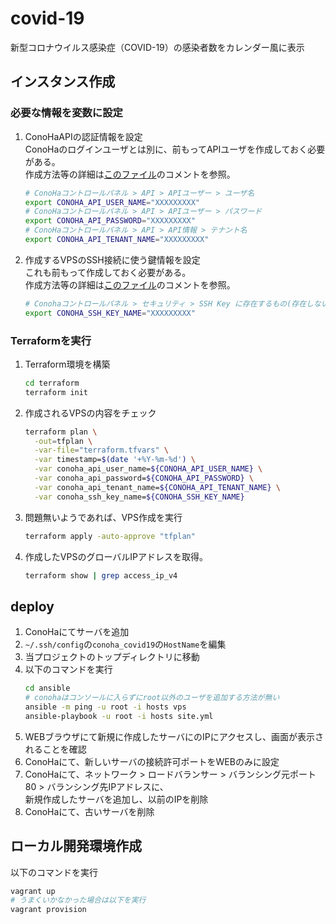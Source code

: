 # covid-19
新型コロナウイルス感染症（COVID-19）の感染者数をカレンダー風に表示

## インスタンス作成
### 必要な情報を変数に設定
1. ConoHaAPIの認証情報を設定  
   ConoHaのログインユーザとは別に、前もってAPIユーザを作成しておく必要がある。  
   作成方法等の詳細は[このファイル](./terraform/variable.tf)のコメントを参照。
   ```bash
   # ConoHaコントロールパネル > API > APIユーザー > ユーザ名
   export CONOHA_API_USER_NAME="XXXXXXXXX"
   # ConoHaコントロールパネル > API > APIユーザー > パスワード
   export CONOHA_API_PASSWORD="XXXXXXXXX"
   # ConoHaコントロールパネル > API > API情報 > テナント名
   export CONOHA_API_TENANT_NAME="XXXXXXXXX"
   ```
1. 作成するVPSのSSH接続に使う鍵情報を設定  
   これも前もって作成しておく必要がある。  
   作成方法等の詳細は[このファイル](./terraform/variable.tf)のコメントを参照。
   ```bash
   # Conohaコントロールパネル > セキュリティ > SSH Key に存在するもの(存在しない場合は作成)
   export CONOHA_SSH_KEY_NAME="XXXXXXXXX"
   ```

### Terraformを実行
1. Terraform環境を構築
   ```bash
   cd terraform
   terraform init
   ```
1. 作成されるVPSの内容をチェック
   ```bash
   terraform plan \
     -out=tfplan \
     -var-file="terraform.tfvars" \
     -var timestamp=$(date '+%Y-%m-%d') \
     -var conoha_api_user_name=${CONOHA_API_USER_NAME} \
     -var conoha_api_password=${CONOHA_API_PASSWORD} \
     -var conoha_api_tenant_name=${CONOHA_API_TENANT_NAME} \
     -var conoha_ssh_key_name=${CONOHA_SSH_KEY_NAME}
   ```
1. 問題無いようであれば、VPS作成を実行
   ```bash
   terraform apply -auto-approve "tfplan"
   ```
1. 作成したVPSのグローバルIPアドレスを取得。  
   ```bash
   terraform show | grep access_ip_v4
   ```

## deploy
1. ConoHaにてサーバを追加
1. `~/.ssh/config`の`conoha_covid19`の`HostName`を編集
1. 当プロジェクトのトップディレクトリに移動
1. 以下のコマンドを実行
   ```bash
   cd ansible
   # conohaはコンソールに入らずにroot以外のユーザを追加する方法が無い
   ansible -m ping -u root -i hosts vps
   ansible-playbook -u root -i hosts site.yml
   ```
1. WEBブラウザにて新規に作成したサーバにのIPにアクセスし、画面が表示されることを確認
1. ConoHaにて、新しいサーバの接続許可ポートをWEBのみに設定
1. ConoHaにて、ネットワーク > ロードバランサー > バランシング元ポート80 > バランシング先IPアドレスに、  
   新規作成したサーバを追加し、以前のIPを削除
1. ConoHaにて、古いサーバを削除


## ローカル開発環境作成
以下のコマンドを実行
```bash
vagrant up
# うまくいかなかった場合は以下を実行
vagrant provision
```
